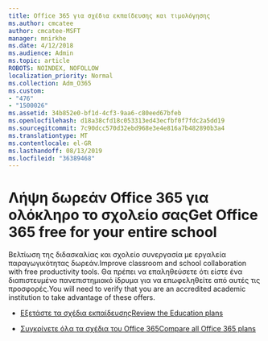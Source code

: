 ```yaml
---
title: Office 365 για σχέδια εκπαίδευσης και τιμολόγησης
ms.author: cmcatee
author: cmcatee-MSFT
manager: mnirkhe
ms.date: 4/12/2018
ms.audience: Admin
ms.topic: article
ROBOTS: NOINDEX, NOFOLLOW
localization_priority: Normal
ms.collection: Adm_O365
ms.custom:
- "476"
- "1500026"
ms.assetid: 34b852e0-bf1d-4cf3-9aa6-c80eed67bfeb
ms.openlocfilehash: d18a38cfd18c053313ed43ecfbf0f7fdc2a5dd19
ms.sourcegitcommit: 7c90dcc570d32ebd968e3e4e816a7b482890b3a4
ms.translationtype: MT
ms.contentlocale: el-GR
ms.lasthandoff: 08/13/2019
ms.locfileid: "36389468"
---
```

# <a name="get-office-365-free-for-your-entire-school"></a><span data-ttu-id="f76f2-102">Λήψη δωρεάν Office 365 για ολόκληρο το σχολείο σας</span><span class="sxs-lookup"><span data-stu-id="f76f2-102">Get Office 365 free for your entire school</span></span>

<span data-ttu-id="f76f2-103">Βελτίωση της διδασκαλίας και σχολείο συνεργασία με εργαλεία παραγωγικότητας δωρεάν.</span><span class="sxs-lookup"><span data-stu-id="f76f2-103">Improve classroom and school collaboration with free productivity tools.</span></span> <span data-ttu-id="f76f2-104">Θα πρέπει να επαληθεύσετε ότι είστε ένα διαπιστευμένο πανεπιστημιακό ίδρυμα για να επωφεληθείτε από αυτές τις προσφορές.</span><span class="sxs-lookup"><span data-stu-id="f76f2-104">You will need to verify that you are an accredited academic institution to take advantage of these offers.</span></span>
  
- [<span data-ttu-id="f76f2-105">Εξετάστε τα σχέδια εκπαίδευσης</span><span class="sxs-lookup"><span data-stu-id="f76f2-105">Review the Education plans</span></span>](https://products.office.com/academic/compare-office-365-education-plans)

- [<span data-ttu-id="f76f2-106">Συγκρίνετε όλα τα σχέδια του Office 365</span><span class="sxs-lookup"><span data-stu-id="f76f2-106">Compare all Office 365 plans</span></span>](https://products.office.com/business/compare-more-office-365-for-business-plans)